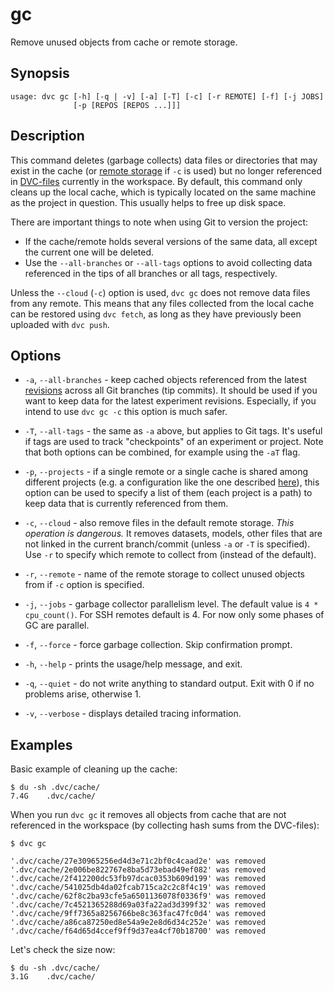 # gc

Remove unused objects from <abbr>cache</abbr> or remote storage.

## Synopsis

```usage
usage: dvc gc [-h] [-q | -v] [-a] [-T] [-c] [-r REMOTE] [-f] [-j JOBS]
              [-p [REPOS [REPOS ...]]]
```

## Description

This command deletes (garbage collects) data files or directories that may exist
in the cache (or [remote storage](/doc/command-reference/remote) if `-c` is
used) but no longer referenced in [DVC-files](/doc/user-guide/dvc-file-format)
currently in the <abbr>workspace</abbr>. By default, this command only cleans up
the local cache, which is typically located on the same machine as the project
in question. This usually helps to free up disk space.

There are important things to note when using Git to version the
<abbr>project</abbr>:

- If the cache/remote holds several versions of the same data, all except the
  current one will be deleted.
- Use the `--all-branches` or `--all-tags` options to avoid collecting data
  referenced in the tips of all branches or all tags, respectively.

Unless the `--cloud` (`-c`) option is used, `dvc gc` does not remove data files
from any remote. This means that any files collected from the local cache can be
restored using `dvc fetch`, as long as they have previously been uploaded with
`dvc push`.

## Options

- `-a`, `--all-branches` - keep cached objects referenced from the latest
  [revisions](https://git-scm.com/docs/revisions) across all Git branches (tip
  commits). It should be used if you want to keep data for the latest experiment
  revisions. Especially, if you intend to use `dvc gc -c` this option is much
  safer.

- `-T`, `--all-tags` - the same as `-a` above, but applies to Git tags. It's
  useful if tags are used to track "checkpoints" of an experiment or project.
  Note that both options can be combined, for example using the `-aT` flag.

- `-p`, `--projects` - if a single remote or a single cache is shared among
  different projects (e.g. a configuration like the one described
  [here](/doc/use-cases/shared-development-server)), this option can be used to
  specify a list of them (each project is a path) to keep data that is currently
  referenced from them.

- `-c`, `--cloud` - also remove files in the default remote storage. _This
  operation is dangerous._ It removes datasets, models, other files that are not
  linked in the current branch/commit (unless `-a` or `-T` is specified). Use
  `-r` to specify which remote to collect from (instead of the default).

- `-r`, `--remote` - name of the remote storage to collect unused objects from
  if `-c` option is specified.

- `-j`, `--jobs` - garbage collector parallelism level. The default value is
  `4 * cpu_count()`. For SSH remotes default is 4. For now only some phases of
  GC are parallel.

- `-f`, `--force` - force garbage collection. Skip confirmation prompt.

- `-h`, `--help` - prints the usage/help message, and exit.

- `-q`, `--quiet` - do not write anything to standard output. Exit with 0 if no
  problems arise, otherwise 1.

- `-v`, `--verbose` - displays detailed tracing information.

## Examples

Basic example of cleaning up the <abbr>cache</abbr>:

```dvc
$ du -sh .dvc/cache/
7.4G    .dvc/cache/
```

When you run `dvc gc` it removes all objects from cache that are not referenced
in the <abbr>workspace</abbr> (by collecting hash sums from the DVC-files):

```dvc
$ dvc gc

'.dvc/cache/27e30965256ed4d3e71c2bf0c4caad2e' was removed
'.dvc/cache/2e006be822767e8ba5d73ebad49ef082' was removed
'.dvc/cache/2f412200dc53fb97dcac0353b609d199' was removed
'.dvc/cache/541025db4da02fcab715ca2c2c8f4c19' was removed
'.dvc/cache/62f8c2ba93cfe5a6501136078f0336f9' was removed
'.dvc/cache/7c4521365288d69a03fa22ad3d399f32' was removed
'.dvc/cache/9ff7365a8256766be8c363fac47fc0d4' was removed
'.dvc/cache/a86ca87250ed8e54a9e2e8d6d34c252e' was removed
'.dvc/cache/f64d65d4ccef9ff9d37ea4cf70b18700' was removed
```

Let's check the size now:

```dvc
$ du -sh .dvc/cache/
3.1G    .dvc/cache/
```
